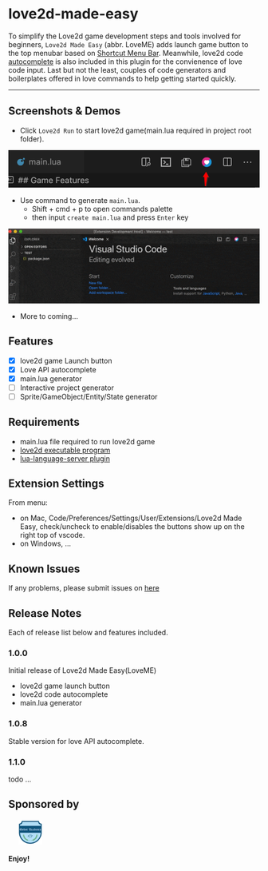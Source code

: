 # love2d-made-easy

To simplify the Love2d game development steps and tools involved for beginners, `Love2d Made Easy` (abbr. LoveME) adds launch game button to the top menubar based on [Shortcut Menu Bar](https://marketplace.visualstudio.com/items?itemName=jerrygoyal.shortcut-menu-bar). Meanwhile, love2d code [autocomplete](https://marketplace.visualstudio.com/items?itemName=bschulte.love) is also included in this plugin for the convienence of love code input. Last but not the least, couples of code generators and boilerplates offered in love commands to help getting started quickly.

----

## Screenshots & Demos

- Click `Love2d Run` to start love2d game(main.lua required in project root folder).

![love2d button](./screenshots/love2dbtn.png)

- Use command to generate `main.lua`.
  - Shift + cmd + p to open commands palette
  - then input `create main.lua` and press `Enter` key

![create main.lua](./screenshots/love2dmainlua.gif)


- More to coming...

## Features

- [x] love2d game Launch button
- [x] Love API autocomplete
- [x] main.lua generator
- [ ] Interactive project generator
- [ ] Sprite/GameObject/Entity/State generator

## Requirements

- main.lua file required to run love2d game
- [love2d executable program](https://love2d.org/)
- [lua-language-server plugin](https://marketplace.visualstudio.com/items?itemName=sumneko.lua)

## Extension Settings

From menu: 

- on Mac, Code/Preferences/Settings/User/Extensions/Love2d Made Easy, check/uncheck to enable/disables the buttons show up on the right top of vscode.
- on Windows, ...

## Known Issues

If any problems, please submit issues on [here](https://github.com/lwz7512/love2d-made-easy/issues)

## Release Notes

Each of release list below and features included.

### 1.0.0

Initial release of Love2d Made Easy(LoveME)

- love2d game launch button
- love2d code autocomplete
- main.lua generator

### 1.0.8

Stable version for love API autocomplete.

### 1.1.0

todo ...


## Sponsored by

  <a href="https://godot-academy.netlify.app/" target="_blank" style="display:block;margin:20px;width:48px;height:48px">
    <img src="images/ga.png"/>
  </a>

**Enjoy!**
